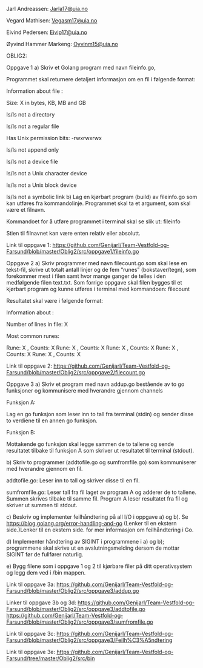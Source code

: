 

Jarl Andreassen: Jarla17@uia.no

Vegard Mathisen: Vegasm17@uia.no

Eivind Pedersen: Eivip17@uia.no

Øyvind Hammer Markeng: Oyvinm15@uia.no



OBLIG2:

Oppgave 1
a) Skriv et Golang program med navn fileinfo.go​,

Programmet skal returnere detaljert informasjon om en fil i følgende format:

Information about file <filnavn>:

Size: X in bytes, KB, MB and GB

 Is/Is not a directory

 Is/Is not a regular file

 Has Unix permission bits: -rwxrwxrwx

 Is/Is not append only

 Is/Is not a device file

 Is/Is not a Unix character device

 Is/Is not a Unix block device

 Is/Is not a symbolic link
b) Lag en kjørbart program (build) av fileinfo.go som kan utføres fra kommandolinje. Programmet skal ta et argument, som skal være et filnavn.

Kommandoet for å utføre programmet i terminal skal se slik ut: fileinfo

Stien til filnavnet kan være enten relativ eller absolutt.

Link til oppgave 1: 
https://github.com/Genijarl/Team-Vestfold-og-Farsund/blob/master/Oblig2/src/oppgave1/fileinfo.go

Oppgave 2
a) Skriv programmer med navn filecount.go som skal lese en tekst-fil, skrive ut totalt antall linjer og de fem “runes” (bokstaver/tegn), som forekommer mest i filen samt hvor mange ganger de telles i den medfølgende filen text.txt. Som forrige oppgave skal filen bygges til et kjørbart program og kunne utføres i terminal med kommandoen: filecount

Resultatet skal være i følgende format:

Information about <filnavn>:

Number of lines in file:  X

Most common runes:

Rune: X , Counts: X
Rune: X , Counts: X
Rune: X , Counts: X
Rune: X , Counts: X
Rune: X , Counts: X

Link til oppgave 2: 
https://github.com/Genijarl/Team-Vestfold-og-Farsund/blob/master/Oblig2/src/oppgave2/filecount.go

Oppgave 3
a) Skriv et program med navn addup.go bestående av to go funksjoner og kommunisere med hverandre gjennom channels

Funksjon A:

Lag en go funksjon som leser inn to tall fra terminal (stdin) og sender disse to verdiene til en annen go funksjon.

Funksjon B:

Mottakende go funksjon skal legge sammen de to tallene og sende resultatet tilbake til funksjon A som skriver ut resultatet til terminal (stdout).

b) Skriv to programmer (addtofile.go og sumfromfile.go) som kommuniserer med hverandre gjennom en fil.

addtofile.go: Leser inn to tall og skriver disse til en fil.

sumfromfile.go: Leser tall fra fil laget av program A og adderer de to tallene. Summen skrives tilbake til samme fil. Program A leser resultatet fra fil og skriver ut summen til stdout.

c) Beskriv og implementer feilhåndtering på all I/O i oppgave a) og b). Se https://blog.golang.org/error-handling-and-go (Lenker til en ekstern side.)Lenker til en ekstern side. for mer informasjon om feilhåndtering i Go.

d) Implementer håndtering av SIGINT i programmene i a) og b); programmene skal skrive ut en avslutningsmelding dersom de mottar SIGINT før de fullfører naturlig.

e) Bygg filene som i oppgave 1 og 2 til kjørbare filer på ditt operativsystem og legg dem ved i /bin mappen.

Link til oppgave 3a: 
https://github.com/Genijarl/Team-Vestfold-og-Farsund/blob/master/Oblig2/src/oppgave3/addup.go

Linker til oppgave 3b og 3d: 
https://github.com/Genijarl/Team-Vestfold-og-Farsund/blob/master/Oblig2/src/oppgave3/addtofile.go
https://github.com/Genijarl/Team-Vestfold-og-Farsund/blob/master/Oblig2/src/oppgave3/sumfromfile.go

Link til oppgave 3c:
https://github.com/Genijarl/Team-Vestfold-og-Farsund/blob/master/Oblig2/src/oppgave3/Feilh%C3%A5ndtering

Link til oppgave 3e:
https://github.com/Genijarl/Team-Vestfold-og-Farsund/tree/master/Oblig2/src/bin
